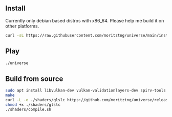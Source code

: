 ## Install
Currently only debian based distros with x86_64. Please help me build it on other platforms.
```bash
curl -sL https://raw.githubusercontent.com/moritztng/universe/main/install.sh | bash
```

## Play
```bash
./universe
```

## Build from source
```bash
sudo apt install libvulkan-dev vulkan-validationlayers-dev spirv-tools libglfw3-dev libglm-dev libeigen3-dev
make
curl -L -o ./shaders/glslc https://github.com/moritztng/universe/releases/download/v0.1/glslc
chmod +x ./shaders/glslc
./shaders/compile.sh
```
